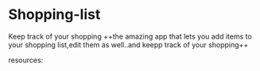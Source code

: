 # Shopping-list
Keep track of your shopping
++the amazing app that lets you add items to your shopping list,edit them as well..and keepp track of your shopping++

resources:

